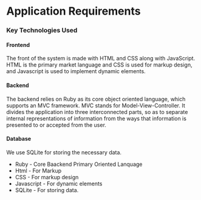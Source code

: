 # Application Requirements 

### Key Technologies Used  

#### Frontend
The front of the system is made with HTML and CSS along with JavaScript. HTML is the primary market language and CSS is used for markup design, and Javascript is used to implement dynamic elements.

#### Backend
The backend relies on Ruby as its core object oriented language, which supports an MVC framework. MVC stands for Model-View-Controller. It divides the application into three interconnected parts, so as to separate internal representations of information from the ways that information is presented to or accepted from the user. 

#### Database   
We use SQLite for storing the necessary data. 

- Ruby - Core Baackend Primary Oriented Lanquage
- Html - For Markup
- CSS  - For markup design
- Javascript - For dynamic elements 
- SQLite - For storing data.
